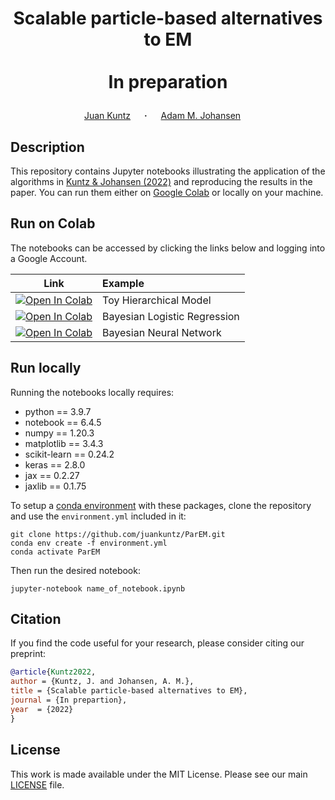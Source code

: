 # <p align="center">Scalable particle-based alternatives to EM<br><br> In preparation</p>

<div align="center">
  <a href="https://juankuntz.github.io/" target="_blank">Juan&nbsp;Kuntz</a> &emsp; <b>&middot;</b> &emsp;
  <a href="https://warwick.ac.uk/fac/sci/statistics/staff/academic-research/johansen/" target="_blank">Adam M.&nbsp;Johansen</a> &emsp; </b> 

</div>

## Description

This repository contains Jupyter notebooks illustrating the application of the algorithms in [Kuntz & Johansen (2022)](https://juankuntz.github.io/publication/parem/) and reproducing the results in the paper. You can run them either on [Google Colab](https://colab.research.google.com/) or locally on your machine.

## Run on Colab

The notebooks can be accessed by clicking the links below and logging into a Google Account.

| Link | Example |
|:----:|:-----|
|[![Open In Colab](https://colab.research.google.com/assets/colab-badge.svg)](https://colab.research.google.com/drive/1IBW5em23nc-03AYRtsLSJKUrw3zLhyl3?usp=sharing)  | Toy Hierarchical Model |
|[![Open In Colab](https://colab.research.google.com/assets/colab-badge.svg)](https://colab.research.google.com/drive/1Bb47VSn8u56ONWcixcracwU0Fj-OaD_2?usp=sharing) | Bayesian Logistic Regression |
|[![Open In Colab](https://colab.research.google.com/assets/colab-badge.svg)](https://colab.research.google.com/drive/1Xcc9iVDS6qo_vNz33aWi8AxPQN9hm7Hf?usp=sharing) | Bayesian Neural Network |

## Run locally

Running the notebooks locally requires:

- python == 3.9.7
- notebook == 6.4.5
- numpy == 1.20.3
- matplotlib == 3.4.3
- scikit-learn == 0.24.2
- keras == 2.8.0
- jax == 0.2.27
- jaxlib == 0.1.75 

To setup a [conda environment](https://docs.conda.io/projects/conda/en/latest/user-guide/concepts/environments.html) with these packages, clone the repository and use the `environment.yml` included in it:

```
git clone https://github.com/juankuntz/ParEM.git
conda env create -f environment.yml
conda activate ParEM
```

Then run the desired notebook:

```
jupyter-notebook name_of_notebook.ipynb
```

## Citation
If you find the code useful for your research, please consider citing our preprint:

```bib
@article{Kuntz2022,
author = {Kuntz, J. and Johansen, A. M.},
title = {Scalable particle-based alternatives to EM},
journal = {In prepartion},
year  = {2022}
}
```

## License

This work is made available under the MIT License. Please see our main [LICENSE](./LICENSE) file.

